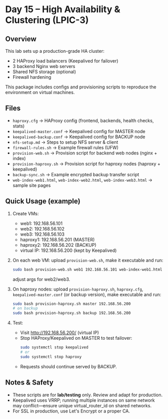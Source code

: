 # Day 15 – High Availability & Clustering (LPIC-3)

## Overview
This lab sets up a production-grade HA cluster:
- 2 HAProxy load balancers (Keepalived for failover)
- 3 backend Nginx web servers
- Shared NFS storage (optional)
- Firewall hardening

This package includes configs and provisioning scripts to reproduce the environment on virtual machines.

## Files
- `haproxy.cfg` → HAProxy config (frontend, backends, health checks, stats)
- `keepalived-master.conf` → Keepalived config for MASTER node
- `keepalived-backup.conf` → Keepalived config for BACKUP node
- `nfs-setup.md` → Steps to setup NFS server & client
- `firewall-rules.sh` → Example firewall rules (UFW)
- `provision-web.sh` → Provision script for backend web nodes (nginx + index)
- `provision-haproxy.sh` → Provision script for haproxy nodes (haproxy + keepalived)
- `backup-sync.sh` → Example encrypted backup transfer script
- `web-index-web1.html`, `web-index-web2.html`, `web-index-web3.html` → sample site pages

## Quick Usage (example)
1. Create VMs:
   - web1: 192.168.56.101
   - web2: 192.168.56.102
   - web3: 192.168.56.103
   - haproxy1: 192.168.56.201 (MASTER)
   - haproxy2: 192.168.56.202 (BACKUP)
   - virtual IP: 192.168.56.200 (kept by Keepalived)

2. On each web VM: upload `provision-web.sh`, make it executable and run:
   ```bash
   sudo bash provision-web.sh web1 192.168.56.101 web-index-web1.html
   ```
   adjust args for web2/web3.

3. On haproxy nodes: upload `provision-haproxy.sh`, `haproxy.cfg`, `keepalived-master.conf` (or backup version), make executable and run:
   ```bash
   sudo bash provision-haproxy.sh master 192.168.56.200
   # on backup
   sudo bash provision-haproxy.sh backup 192.168.56.200
   ```

4. Test:
   - Visit http://192.168.56.200/ (virtual IP)
   - Stop HAProxy/Keepalived on MASTER to test failover:
     ```bash
     sudo systemctl stop keepalived
     # or
     sudo systemctl stop haproxy
     ```
   - Requests should continue served by BACKUP.

## Notes & Safety
- These scripts are for **lab/testing** only. Review and adapt for production.
- Keepalived uses VRRP; running multiple instances on same network may conflict—ensure unique virtual_router_id on shared networks.
- For SSL in production, use Let's Encrypt or a proper CA.

